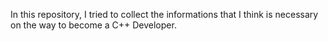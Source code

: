 In this repository, I tried to collect the informations that I think is necessary on the way to become a C++ Developer.
